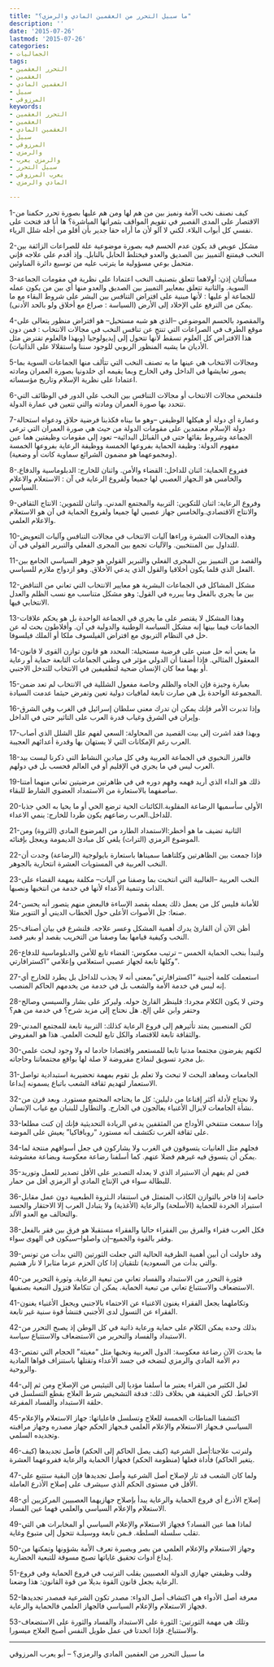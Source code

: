 ```yaml
---
title: "ما سبيل التحرر من العقمين المادي والرمزي؟"
description: ''
date: '2015-07-26'
lastmod: '2015-07-26'
categories:
- الجماليات
tags:
- التحرر العقمين
- العقمين
- العقمين المادي
- سبيل
- المرزوقي
keywords:
- التحرر العقمين
- العقمين
- العقمين المادي
- سبيل
- المرزوقي
- والرمزي
- والرمزي يعرب
- سبيل التحرر
- يعرب المرزوقي
- المادي والرمزي

---
```

1-كيف نصنف نخب الأمة ونميز بين من هم لها ومن هم عليها بصورة تحرر حكمنا من الاقتصار على المدى القصير في تقويم المواقف بثمراتها المباشرة؟ ها أنا قد فتحت على نفسي كل أبواب البلاء. لكني لا آلو لأن ما أراه حقا جدير بأن أقلو من أجله شلل الرياء.

2-مشكل عويص قد يكون عدم الحسم فيه بصورة موضوعية علة للصراعات الزائفة بين النخب فيمتنع التمييز بين الصديق والعدو فيختلط الحابل بالنابل. وإذ أقدم على علاجه فإني متحمل بوعي مسؤولية ما يترتب عليه من توسيع دائرة المناوئين.

3-مسألتان إذن: أولاهما تتعلق بتصنيف النخب اعتمادا على نظرية في مقومات الجماعة السوية. والثانية تتعلق بمعايير التمييز بين الصديق والعدو منها أي بين من يكون عمله للجماعة أو عليها : لأنها مبنية على افتراض التنافس بين البشر على شروط البقاء مع ما يمكن من الترفع على الإخلاد إلى الأرض (السياسة : صراع مع أخلاق ولو بالحد الأدنى).

4-والمقصود بالحسم الموضوعي –الذي هو شبه مستحيل– هو افتراض منظور يتعالى على موقع الطرف في الصراعات التي تنتج عن تنافس النخب في مجالات الانتخاب : فمن دون هذا الافتراض كل العلوم تسقط لأنها تتحول إلى إيديولوجيا (وبهذا فالعلوم تفترض مثل الأديان ما يشبه المنظور الربوبي للوجود سننا واستقلالا على الذاتيات).

5-ومجالات الانتخاب هي عينها ما به تصنف النخب التي تتألف منها الجماعات السوية بما يصور تعايشها في الداخل وفي الخارج وبما يقيمه أي خلدونيا بصورة العمران ومادته اعتمادا على نظرية الإسلام وتاريخ مؤسساته.

6-فلنفحص مجالات الانتخاب أو مجالات التنافس بين النخب على الدور في الوظائف التي تتحدد بها صورة العمران ومادته والتي تتعين في عمارة الدولة.

7-وعمارة أي دولة أو هيكلها الوظيفي –وهو ما بيناه فكذبنا فرضية حلاق ودعواه استحالة دولة الإسلام معتمدين على مقومات الدولة من حيث هي صورة العمران التي ترعى الجماعة وشروط بقائها حتى في القبائل البدائية– تعود إلى مقومات وظيفتين هما عين مفهوم الدولة: وظيفة الحماية بفروعها الخمسة ووظيفة الرعاية بفروعها الخمسة (ومجموعهما هو مضمون الشرائع سماوية كانت أو وضعية).

8-ففروع الحماية: اثنان للداخل: القضاء والأمن. واثنان للخارج: الدبلوماسية والدفاع. والخامس هو الـجهاز العصبي لها جميعا ولفروع الرعاية في آن : الاستعلام والاعلام السياسي.

9-وفروع الرعاية: اثنان للتكوين: التربية والمجتمع المدني. واثنان للتموين: الانتاج الثقافي والانتاج الاقتصادي.والخامس جهاز عصبي لها جميعا ولفروع الحماية في آن هو الاستعلام والاعلام العلمي.

10-وهذه المجالات العشرة وراءها آليات الانتخاب في مجالات التنافس وآليات التعويض للتداول بين المنتخبين. والآليات تجمع بين المجرى الفعلي والتبرير القولي في آن.

11-والقصد من التمييز بين المجرى الفعلي والتبرير القولي هو جوهر السياسي الجامع بين الفعل الذي قلما يكون أخلاقيا والقول الذي يدعي الأخلاق. وهو ازدواج ملازم للسياسي.

12-مشكل المشاكل في الجماعات البشرية هو معايير الانتخاب التي تعاني من التناقض بين ما يجري بالفعل وما يبرره في القول: وهو مشكل متناسب مع نسب الظلم والعدل الانتخابي فيها.

13-وهذا المشكل لا يقتصر على ما يجري في الجماعة الواحدة بل هو يحكم علاقات الجماعات فيما بينها إنه مشكل السياسة الوطنية والدولية في آن. وأفلاطون بحث له عن حل في النظام التربوي مع افتراض الفيلسوف ملكا أو الملك فيلسوفا.

14-ما يعني أنه حل مبني على فرضية مستحيلة: المحدد هو قانون توازن القوى لا قانون المعقول المثالي. فإذا أضفنا أن الدولي مؤثر في وطني الجماعات التابعة حماية أو رعاية أو بهما معا كان الإنسان ضحية لتطفيفين في الانتخاب للتدخل الاجنبي.

15-بعبارة وجيزة فإن الجاه والظلم وخاصة مفعول الشللية في الانتخاب لم تعد ضمن المجموعة الواحدة بل هي صارت تابعة لمافيات دولية تعين وتفرض حيثما عدمت السيادة.

16-وإذا تدبرت الأمر فإنك يمكن أن تدرك معنى سلطان إسرائيل في الغرب وفي الشرق وإيران في الشرق وغياب قدرة العرب على التاثير حتى في الداخل.

17-وبهذا فقد اشرت إلى بيت القصيد من المحاولة: السعي لفهم علل الشلل الذي أصاب العرب رغم الإمكانات التي لا يستهان بها وقدرة أعدائهم العجيبة.

18-فالفرز النخبوي في الجماعة العربية وفي كل ميادين النشاط التي ذكرنا ليست بيد العرب ليس في ما يجري في الإقليم أو في العالم فحسب بل في دولهم.

19-ذلك هو الداء الذي أريد فهمه وفهم دوره في في ظاهرتين مرضيتين تعاني منهما أمتنا سأصفهما بالاستعارة من الاستمداد العضوي الشارط للبقاء.

20-الأولى سأسميها الرضاعة المقلوبة.الكائنات الحية ترضع الحي أو ما يحيا به الحي جذبا للداخل.العرب رضاعهم يكون طردا للخارج: ينمي الاعداء.

21-الثانية تضيف ما هو أخطر:الاستمداد الطارد من المرضوع المادي (الثروة) ومن الموضوع الرمزي (التراث) يلغي كل مبادئ الديمومة ويعجل بإفنائه.

22-فإذا جمعت بين الظاهرتين وكلتاهما سميناها باستعارة بايولوجية (الرضاعة) وجدت أن النخب العربية في المستويات العشرة انتحارية بالجوهر.

23-النخب العربية –الغالبية التي انتخبت بما وصفنا من آليات– مكلفة بمهمة القضاء على الذات وتنمية الأعداء لأنها في خدمة من انتخبها ونصبها.

24-للأمانة فليس كل من يعمل ذلك يعمله بقصد الإساءة فالبعض منهم يتصور أنه يحسن صنعا: جل الأصوات الأعلى حول الخطاب الديني أو التنوير مثلا.

25-أظن الآن أن القارئ يدرك أهمية المشكل وعسر علاجه. فلنشرع في بيان أصناف النخب وكيفية قيامها بما وصفنا من التخريب بقصد أو بغير قصد.

26-ولنبدأ بنخب الحماية الخمس – ترتيب معكوس: القضاء تابع للأمن والدبلوماسية للدفاع وكلها تابعة لجهاز عصبي استعلامي وإعلامي “اكسترافارتي“.

27-استعملت كلمة أجنبية “اكسترافارتي“بمعنى أنه لا يجذب للداخل بل يطرد للخارج أي إنه ليس في خدمة الأمة والشعب بل في خدمة من يخدمهم الحاكم المنصب.

28-وحتى لا يكون الكلام مجردا: فلينظر القارئ حوله. وليركز على بشار والسيسي وصالح وحتفر وابن علي إلخ. هل نحتاج إلى مزيد شرح؟ في خدمة من هم؟

29-لكن المنصبين يمتد تأثيرهم إلى فروع الرعاية كذلك: التربية تابعة للمجتمع المدني والثقافة تابعة للاقتصاد والكل تابع للبحث العلمي. هذا هو المفروض.

30-لكنهم يفرضون مجتمعا مدنيا تابعا للمستعمر واقتصادا خادما له ولا وجود لبحث علمي بل مجرد تسويق لنماذج مفروضة لا صلة لها بواقع مجتمعاتنا وحاجاته.

31-الجامعات ومعاهد البحث لا تبحث ولا تعلم بل تقوم بمهمة تحضيرية استبدادية تواصل الاستعمار لتهديم ثقافة الشعب باتباع يسمونه إبداعا.

32-ولا نحتاج لأدلة أكثر إقناعا من دليلين: كل ما يحتاجه المجتمع مستورد. وبعد قرن من نشأة الجامعات لايزال الأغنياء يعالجون في الخارج. والتطاول للبنيان مع غياب الإنسان.

33-وإذا سمعت منتفخي الأوداج من المثقفين يدعي الريادة التحديثية فإنك إن كنت مطلعا على ثقافة الغرب تكتشف أنه مستورد “روبافاكيا” يعيش على الموضة.

34-فجلهم مثل الغانيات يتسوقون في الغرب ولا يشاركون في جعل أسواقهم منتجة لما يمكن أن يتسوق فيه غيرهم فضلا عنهم. كما أسلفنا رضاعة معكوسة وبضاعة مغشوشة.

35-فمن لم يفهم أن الاستيراد الذي لا يعدله التصدير على الأقل تصدير للعمل وتوريد للبطالة سواء في الإنتاج المادي أو الرمزي أقل من حمار.

36-خاصة إذا فاخر بالتوازن الكاذب المتمثل في استنفاد الـثروة الطبعيية دون عمل مقابل استيراد الخردة للحماية (الأسلحة) والرعاية (الأغذية) ولا يتبادل العرب إلا الاحتقار والحسد والتحالف مع العدو الألد.

38-فكل العرب فقراء والفرق بين الفقراء حاليا والفقراء مستقبلا هو فرق بين فقر بالفعل وفقر بالقوة والجميع–إن واصلوا–سيكون في الهوى سواء.

39-وقد حاولت أن أبين أهمية الظرفية الحالية التي جعلت الثورتين (التي بدأت من تونس والتي بدأت من السعودية) تلتقيان إذا كان الحزم عزما مثابرا لا نار هشيم.

40-فثورة التحرر من الاستبداد والفساد تعاني من تبعية الرعاية. وثورة التحرير من الاستضعاف والاستتباع تعاني من تبعية الحماية. يمكن أن تتكاملا فتزول التبعية بصنفيها.

41-وتكاملهما يجعل الفقراء يغنون الاغنياء عن الاحتماء بالاجنبي ويجعل الأغنياء يغنون الفقراء عن التسول لدى الأجنبي فتنشأ قوة سنية غير تابعة.

42-بذلك وحده يمكن الكلام على حماية ورعاية ذاتية في كل الوطن إذ يصبح التحرر من الاستبداد والفساد والتحرير من الاستضعاف والاستتباع سياسة.

43-ما يحدث الآن رضاعة معكوسة: الدول العربية ونخبها مثل “مغيثة” الحجام التي تمتص دم الأمة المادي والرمزي لتضخه في جسد الأعداء وتقتلها باستنزاف قواها المادية والروحية.

44-لعل الكثير من القراء يعتبر ما أسلفنا مؤديا إلى التيئيس من الإصلاح ومن ثم إلى الاحباط. لكن الحقيقة هي بخلاف ذلك: فدقة التشخيص شرط العلاج بقطع التسلسل في حلقة الاستبداد والفساد المفرغة.

45-اكتشفنا المناطات الخمسة للعلاج وتسلسل فاعلياتها: جهاز الاستعلام والإعلام السياسي فـجهاز الاستعلام والإعلام العلمي فـجهاز الحكم جهاز مصدره وجهاز مراقبته وتجديده السلمي.

46-ولنرتب علاجنا:أصل الشرعية (كيف يصل الحاكم إلى الحكم) فأصل تجديدها (كيف يتغير الحاكم) فأداة فعلها (منظومة الحكم) فجهازا الحماية والرعاية ففروعهما العشرة.

47-ولما كان الشعب قد ثار لإصلاح أصل الشرعية وأصل تجديدها فإن البقية ستتبع على الأقل في مستوى الحكم الذي سيشرف على إصلاح الأذرع العاملة.

48-إصلاح الأذرع أي فروع الحماية والرعاية يبدأ بإصلاح جهازيهما العصبيين المركزيين أي الاستعلام والإعلام السياسي والعلمي فهما عين الفساد.

49-لماذا هما عين الفساد؟ فجهاز الاستعلام والإعلام السياسي أو المخابرات هي التي تقلب سلسلة السلطة. فـمن تابعة ووسيلـة تتحول إلى متبوع وغاية.

50-وجهاز الاستعلام والإعلام العلمي من بصر وبصيرة تعرف الأمة بشؤونها وتمكنها من إبداع أدوات تحقيق غاياتها تصبح مسوقة للتبعية الحضارية.

51-وقلب وظيفتي جهازي الدولة العصبيين يقلب الترتيب في فروع الحماية وفي فروع الرعاية بجعل قانون القوة بديلا من قوة القانون: هذا وضعنا.

52-معرفة أصل الأدواء هي اكتشاف أصل الدواء: مصدر تكون الشرعية فمصدر تجديدها فجهاز الاستعلام والإعلام السياسي فالجهاز العلمي فالحماية والرعاية.

53-وتلك هي مهمة الثورتين: الثورة على الاستبداد والفساد والثورة على الاستضعاف والاستتباع. فإذا اتحدتا في عمل طويل النفس أصبح العلاج ميسورا.

---

ما سبيل التحرر من العقمين المادي والرمزي؟ – أبو يعرب المرزوقي

###